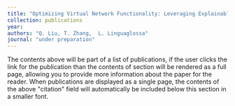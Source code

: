 ```yaml
---
title: "Optimizing Virtual Network Functionality: Leveraging Explainable AI for Non-Invasive Performance Diagnosis and Bottleneck Identification"
collection: publications
year: 
authors: "Q. Liu, T. Zhang,  L. Linguaglossa"
journal: "under preparation"
---
```



The contents above will be part of a list of publications, if the user clicks the link for the publication than the contents of section will be rendered as a full page, allowing you to provide more information about the paper for the reader. When publications are displayed as a single page, the contents of the above "citation" field will automatically be included below this section in a smaller font.
